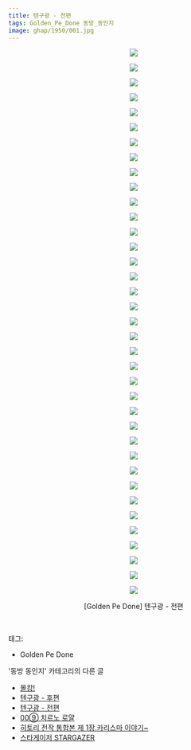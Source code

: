 ```yaml
---
title: 텐구광 - 전편
tags: Golden_Pe_Done 동방_동인지
image: ghap/1950/001.jpg
---
```

<div class="article">
<p style="text-align: center; clear: none; float: none;"><img src="{{ site.nasurl }}/ghap/1950/001.jpg"/></p>
<p style="text-align: center; clear: none; float: none;"><img src="{{ site.nasurl }}/ghap/1950/002.jpg"/></p>
<p style="text-align: center; clear: none; float: none;"><img src="{{ site.nasurl }}/ghap/1950/003.jpg"/></p>
<p style="text-align: center; clear: none; float: none;"><img src="{{ site.nasurl }}/ghap/1950/004.jpg"/></p>
<p style="text-align: center; clear: none; float: none;"><img src="{{ site.nasurl }}/ghap/1950/005.jpg"/></p>
<p style="text-align: center; clear: none; float: none;"><img src="{{ site.nasurl }}/ghap/1950/006.jpg"/></p>
<p style="text-align: center; clear: none; float: none;"><img src="{{ site.nasurl }}/ghap/1950/007.jpg"/></p>
<p style="text-align: center; clear: none; float: none;"><img src="{{ site.nasurl }}/ghap/1950/008.jpg"/></p>
<p style="text-align: center; clear: none; float: none;"><img src="{{ site.nasurl }}/ghap/1950/009.jpg"/></p>
<p style="text-align: center; clear: none; float: none;"><img src="{{ site.nasurl }}/ghap/1950/010.jpg"/></p>
<p style="text-align: center; clear: none; float: none;"><img src="{{ site.nasurl }}/ghap/1950/011.jpg"/></p>
<p style="text-align: center; clear: none; float: none;"><img src="{{ site.nasurl }}/ghap/1950/012.jpg"/></p>
<p style="text-align: center; clear: none; float: none;"><img src="{{ site.nasurl }}/ghap/1950/013.jpg"/></p>
<p style="text-align: center; clear: none; float: none;"><img src="{{ site.nasurl }}/ghap/1950/014.jpg"/></p>
<p style="text-align: center; clear: none; float: none;"><img src="{{ site.nasurl }}/ghap/1950/015.jpg"/></p>
<p style="text-align: center; clear: none; float: none;"><img src="{{ site.nasurl }}/ghap/1950/016.jpg"/></p>
<p style="text-align: center; clear: none; float: none;"><img src="{{ site.nasurl }}/ghap/1950/017.jpg"/></p>
<p style="text-align: center; clear: none; float: none;"><img src="{{ site.nasurl }}/ghap/1950/018.jpg"/></p>
<p style="text-align: center; clear: none; float: none;"><img src="{{ site.nasurl }}/ghap/1950/019.jpg"/></p>
<p style="text-align: center; clear: none; float: none;"><img src="{{ site.nasurl }}/ghap/1950/020.jpg"/></p>
<p style="text-align: center; clear: none; float: none;"><img src="{{ site.nasurl }}/ghap/1950/021.jpg"/></p>
<p style="text-align: center; clear: none; float: none;"><img src="{{ site.nasurl }}/ghap/1950/022.jpg"/></p>
<p style="text-align: center; clear: none; float: none;"><img src="{{ site.nasurl }}/ghap/1950/023.jpg"/></p>
<p style="text-align: center; clear: none; float: none;"><img src="{{ site.nasurl }}/ghap/1950/024.jpg"/></p>
<p style="text-align: center; clear: none; float: none;"><img src="{{ site.nasurl }}/ghap/1950/025.jpg"/></p>
<p style="text-align: center; clear: none; float: none;"><img src="{{ site.nasurl }}/ghap/1950/026.jpg"/></p>
<p style="text-align: center; clear: none; float: none;"><img src="{{ site.nasurl }}/ghap/1950/027.jpg"/></p>
<p style="text-align: center; clear: none; float: none;"><img src="{{ site.nasurl }}/ghap/1950/028.jpg"/></p>
<p style="text-align: center; clear: none; float: none;"><img src="{{ site.nasurl }}/ghap/1950/029.jpg"/></p>
<p style="text-align: center; clear: none; float: none;"><img src="{{ site.nasurl }}/ghap/1950/030.jpg"/></p>
<p style="text-align: center; clear: none; float: none;"><img src="{{ site.nasurl }}/ghap/1950/031.jpg"/></p>
<p style="text-align: center; clear: none; float: none;"><img src="{{ site.nasurl }}/ghap/1950/032.jpg"/></p>
<p style="text-align: center; clear: none; float: none;"><img src="{{ site.nasurl }}/ghap/1950/033.jpg"/></p>
<p style="text-align: center; clear: none; float: none;"><img src="{{ site.nasurl }}/ghap/1950/034.jpg"/></p>
<p style="text-align: center; clear: none; float: none;"><img src="{{ site.nasurl }}/ghap/1950/035.jpg"/></p>
<p style="text-align: center; clear: none; float: none;"><img src="{{ site.nasurl }}/ghap/1950/036.jpg"/></p>
<p style="text-align: center; clear: none; float: none;"><img src="{{ site.nasurl }}/ghap/1950/037.jpg"/></p>
<p style="text-align: center; clear: none; float: none;">[Golden Pe Done] 텐구광 - 전편</p>
<p><br/></p>
</div><div class="tagTrail">
<p>태그: </p>
<ul>
<li>Golden Pe Done</li>
</ul>
</div><div class="another">
<p>'동방 동인지' 카테고리의 다른 글</p>
<ul>
<li><a href="/2016-09-01-ghap_1952">몰캉!</a></li>
<li><a href="/2016-09-01-ghap_1951">텐구광 - 후편</a></li>
<li><a href="/2016-09-01-ghap_1950">텐구광 - 전편</a></li>
<li><a href="/2016-08-31-ghap_1948">00⑨ 치르노 로얄</a></li>
<li><a href="/2016-08-31-ghap_1947">히토리 전작 통합본 제 1장.카리스마 이야기~</a></li>
<li><a href="/2016-08-31-ghap_1946">스타게이저 STARGAZER</a></li>
</ul>
</div><div class="cb_module cb_fluid">
<div class="cb_wrt cb_profile">
</div><!-- commentList close -->
</div>